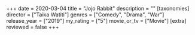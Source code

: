 +++
date = 2020-03-04
title = "Jojo Rabbit"
description = ""
[taxonomies]
director = ["Taika Watiti"] 
genres = ["Comedy", "Drama", "War"]
release_year = ["2019"]
my_rating = ["5"]
movie_or_tv = ["Movie"]
[extra]
reviewed = false
+++

